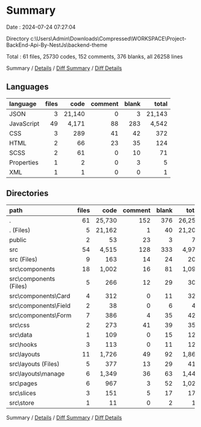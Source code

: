 # Summary

Date : 2024-07-24 07:27:04

Directory c:\\Users\\Admin\\Downloads\\Compressed\\WORKSPACE\\Project-BackEnd-Api-By-NestJs\\backend-theme

Total : 61 files,  25730 codes, 152 comments, 376 blanks, all 26258 lines

Summary / [Details](details.md) / [Diff Summary](diff.md) / [Diff Details](diff-details.md)

## Languages
| language | files | code | comment | blank | total |
| :--- | ---: | ---: | ---: | ---: | ---: |
| JSON | 3 | 21,140 | 0 | 3 | 21,143 |
| JavaScript | 49 | 4,171 | 88 | 283 | 4,542 |
| CSS | 3 | 289 | 41 | 42 | 372 |
| HTML | 2 | 66 | 23 | 35 | 124 |
| SCSS | 2 | 61 | 0 | 10 | 71 |
| Properties | 1 | 2 | 0 | 3 | 5 |
| XML | 1 | 1 | 0 | 0 | 1 |

## Directories
| path | files | code | comment | blank | total |
| :--- | ---: | ---: | ---: | ---: | ---: |
| . | 61 | 25,730 | 152 | 376 | 26,258 |
| . (Files) | 5 | 21,162 | 1 | 40 | 21,203 |
| public | 2 | 53 | 23 | 3 | 79 |
| src | 54 | 4,515 | 128 | 333 | 4,976 |
| src (Files) | 9 | 163 | 14 | 24 | 201 |
| src\\components | 18 | 1,002 | 16 | 81 | 1,099 |
| src\\components (Files) | 5 | 266 | 12 | 29 | 307 |
| src\\components\\Card | 4 | 312 | 0 | 11 | 323 |
| src\\components\\Field | 2 | 38 | 0 | 6 | 44 |
| src\\components\\Form | 7 | 386 | 4 | 35 | 425 |
| src\\css | 2 | 273 | 41 | 39 | 353 |
| src\\data | 1 | 109 | 0 | 15 | 124 |
| src\\hooks | 3 | 113 | 0 | 11 | 124 |
| src\\layouts | 11 | 1,726 | 49 | 92 | 1,867 |
| src\\layouts (Files) | 5 | 377 | 13 | 29 | 419 |
| src\\layouts\\manage | 6 | 1,349 | 36 | 63 | 1,448 |
| src\\pages | 6 | 967 | 3 | 52 | 1,022 |
| src\\slices | 3 | 151 | 5 | 17 | 173 |
| src\\store | 1 | 11 | 0 | 2 | 13 |

Summary / [Details](details.md) / [Diff Summary](diff.md) / [Diff Details](diff-details.md)